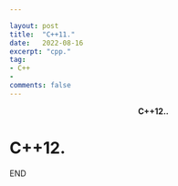 ```yaml
---

layout: post
title:  "C++11."
date:   2022-08-16
excerpt: "cpp."
tag:
- C++
- 
comments: false
---
```


<center><b>C++12..</b> </center>

# C++12.





END